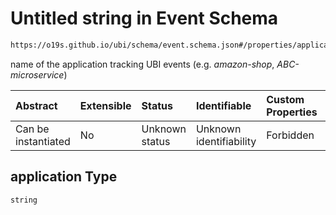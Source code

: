 # Untitled string in Event Schema

```txt
https://o19s.github.io/ubi/schema/event.schema.json#/properties/application
```

name of the application tracking UBI events (e.g. *amazon-shop*, *ABC-microservice*)

| Abstract            | Extensible | Status         | Identifiable            | Custom Properties | Additional Properties | Access Restrictions | Defined In                                                                |
| :------------------ | :--------- | :------------- | :---------------------- | :---------------- | :-------------------- | :------------------ | :------------------------------------------------------------------------ |
| Can be instantiated | No         | Unknown status | Unknown identifiability | Forbidden         | Allowed               | none                | [event.schema.json\*](../../out/event.schema.json "open original schema") |

## application Type

`string`
